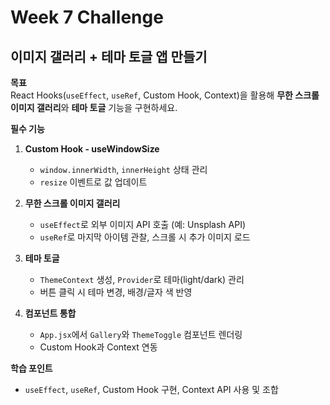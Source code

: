 # Week 7 Challenge

## 이미지 갤러리 + 테마 토글 앱 만들기

**목표**  
React Hooks(`useEffect`, `useRef`, Custom Hook, Context)을 활용해 **무한 스크롤 이미지 갤러리**와 **테마 토글** 기능을 구현하세요.

**필수 기능**  
1. **Custom Hook - useWindowSize**  
   - `window.innerWidth`, `innerHeight` 상태 관리  
   - `resize` 이벤트로 값 업데이트  

2. **무한 스크롤 이미지 갤러리**  
   - `useEffect`로 외부 이미지 API 호출 (예: Unsplash API)  
   - `useRef`로 마지막 아이템 관찰, 스크롤 시 추가 이미지 로드  

3. **테마 토글**  
   - `ThemeContext` 생성, `Provider`로 테마(light/dark) 관리  
   - 버튼 클릭 시 테마 변경, 배경/글자 색 반영  

4. **컴포넌트 통합**  
   - `App.jsx`에서 `Gallery`와 `ThemeToggle` 컴포넌트 렌더링  
   - Custom Hook과 Context 연동  

**학습 포인트**  
- `useEffect`, `useRef`, Custom Hook 구현, Context API 사용 및 조합
